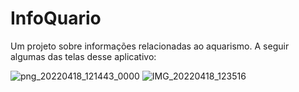 # InfoQuario

Um projeto sobre informações relacionadas ao aquarismo. A seguir algumas das telas desse aplicativo:



![png_20220418_121443_0000](https://user-images.githubusercontent.com/26170686/163832933-454c9799-3e00-4219-860f-4b140bacc047.png)
![IMG_20220418_123516](https://user-images.githubusercontent.com/26170686/163832956-a73719e0-b5dc-43a3-9220-fd9a9ca55d2a.png)
